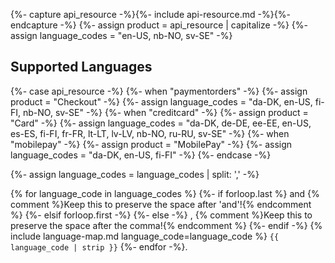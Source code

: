 {%- capture api_resource -%}{%- include api-resource.md -%}{%- endcapture -%}
{%- assign product = api_resource  | capitalize -%}
{%- assign language_codes = "en-US, nb-NO, sv-SE" -%}

## Supported Languages

{%- case api_resource -%}
    {%- when "paymentorders" -%}
        {%- assign product = "Checkout" -%}
        {%- assign language_codes = "da-DK, en-US, fi-FI, nb-NO, sv-SE" -%}
    {%- when "creditcard" -%}
        {%- assign product = "Card" -%}
        {%- assign language_codes = "da-DK, de-DE, ee-EE, en-US, es-ES, fi-FI, fr-FR, lt-LT, lv-LV, nb-NO, ru-RU, sv-SE" -%}
    {%- when "mobilepay" -%}
        {%- assign product = "MobilePay" -%}
        {%- assign language_codes = "da-DK, en-US, fi-FI" -%}
{%- endcase -%}

{%- assign language_codes = language_codes | split: ',' -%}

{% for language_code in language_codes %}
{%- if forloop.last %}
 and {% comment %}Keep this to preserve the space after 'and'!{% endcomment %}
{%- elsif forloop.first -%}
{%- else -%}
, {% comment %}Keep this to preserve the space after the comma!{% endcomment %}
{%- endif -%}
{% include language-map.md language_code=language_code %} `{{ language_code | strip }}`
{%- endfor -%}.
